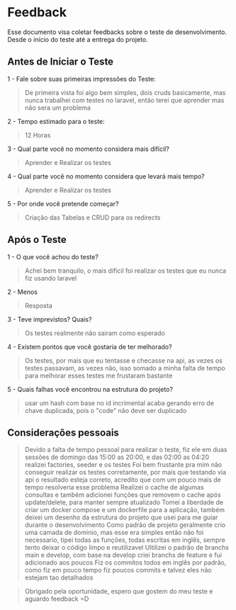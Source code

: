 # Feedback

Esse documento visa coletar feedbacks sobre o teste de desenvolvimento. Desde o início do teste até a entrega do projeto.

## Antes de Iniciar o Teste

1 - Fale sobre suas primeiras impressões do Teste:

> De primeira vista foi algo bem simples, dois cruds basicamente, mas nunca trabalhei com testes no laravel, então terei que aprender mas não sera um problema

2 - Tempo estimado para o teste:

> 12 Horas

3 - Qual parte você no momento considera mais difícil?

> Aprender e Realizar os testes

4 - Qual parte você no momento considera que levará mais tempo?

> Aprender e Realizar os testes

5 - Por onde você pretende começar?

> Criação das Tabelas e CRUD para os redirects

## Após o Teste

1 - O que você achou do teste?

> Achei bem tranquilo, o mais dificil foi realizar os testes que eu nunca fiz usando laravel

2 - Menos

> Resposta

3 - Teve imprevistos? Quais?

> Os testes realmente não sairam como esperado

4 - Existem pontos que você gostaria de ter melhorado?

> Os testes, por mais que eu tentasse e checasse na api, as vezes os testes passavam, as vezes não, isso somado a minha falta de tempo para melhorar esses testes me frustaram bastante

5 - Quais falhas você encontrou na estrutura do projeto?

> usar um hash com base no id incrimental acaba gerando erro de chave duplicada, pois o "code" não deve ser duplicado

## Considerações pessoais

> Devido a falta de tempo pessoal para realizar o teste, fiz ele em duas sessões de domingo das 15:00 as 20:00, e das 02:00 as 04:20 realizei factories, seeder e os testes
> Foi bem frustante pra mim não conseguir realizar os testes corretamente, por mais que testando via api o resultado esteja correto, acredito que com um pouco mais de tempo resolveria esse problema
> Realizei o cache de algumas consultas e também adicionei funções que removem o cache após update/delete, para manter sempre atualizado
> Tomei a liberdade de criar um docker compose e um dockerfile para a aplicação, também deixei um desenho da estrutura do projeto que usei para me guiar durante o desenvolvimento
> Como padrão de projeto geralmente crio uma camada de dominio, mas esse era simples então não foi necessario, tipei todas as funções, todas escritas em inglês, sempre tento deixar o código limpo e reutilizavel
> Ultilizei o padrão de branchs main e develop, com base na develop criei branchs de feature e fui adicionado aos poucos
> Fiz os commitos todos em inglês por padrão, como fiz em pouco tempo fiz poucos commits e talvez eles não estejam tao detalhados

> Obrigado pela oportunidade, espero que gostem do meu teste e aguardo feedback =D
